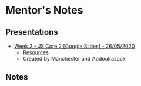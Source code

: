 # Mentor's Notes

## Presentations

- [Week 2 - JS Core 2 [Google Slides] - 26/05/2020](https://drive.google.com/open?id=1JsT6CMbzpMXmN-icr7YNzMJ_mmrYnyBCJiu971DNscs)
  - [Resources](https://github.com/Abdoulrazack95/dom-html)
  - Created by Manchester and Abdoulrazack

## Notes
